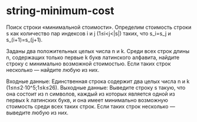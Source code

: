 # string-minimum-cost
Поиск строки «минимальной стоимости». 
Определим стоимость строки s как количество пар индексов i и j (1≤i<j<|s|) таких, что s_i=s_j и s_(i+1)=s_(j+1). 

Заданы два положительных целых числа n и k. Среди всех строк длины n, содержащих только первые k букв латинского алфавита, найдите строку с минимально возможной стоимостью. Если таких строк несколько — найдите любую из них. 

Входные данные:
Единственная строка содержит два целых числа n и k (1≤n≤2⋅10^5;1≤k≤26). 
Выходные данные:
Выведите строку s такую, что она состоит из n символов, каждый из которых является одной из первых k латинских букв, и она имеет минимально возможную стоимость среди всех таких строк. Если таких строк несколько — выведите любую из них. 
